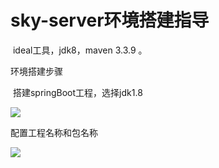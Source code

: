 # sky-server环境搭建指导

​    ideal工具，jdk8，maven 3.3.9 。

环境搭建步骤

​    搭建springBoot工程，选择jdk1.8

![](C:\Users\08011390\AppData\Roaming\Typora\typora-user-images\1567132128157.png)

配置工程名称和包名称

![](C:\Users\08011390\AppData\Roaming\Typora\typora-user-images\1567132257088.png)